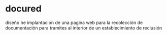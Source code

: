 # docured
diseño he implantación de una pagina web para la recolección de documentación para tramites al interior de un establecimiento de reclusión 
